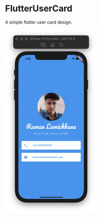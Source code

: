 # FlutterUserCard

A simple flutter user card design.

<img src="https://github.com/ramanic/FlutterUserCard/raw/main/screenshot.png" height="600px" width="300px">
